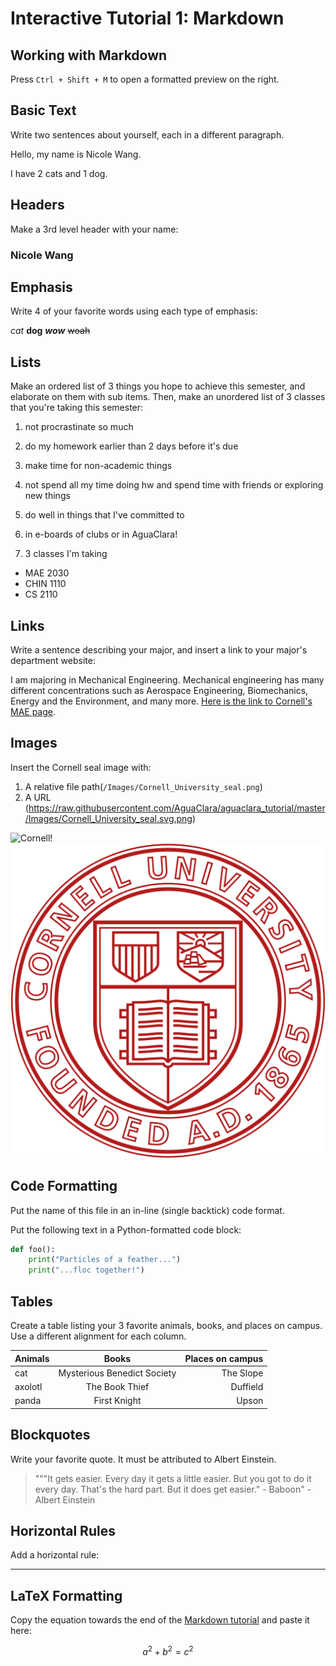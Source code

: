 # Interactive Tutorial 1: Markdown

## Working with Markdown

Press `Ctrl + Shift + M` to open a formatted preview on the right.

## Basic Text

Write two sentences about yourself, each in a different paragraph.

<!--- Write your answer here. --->
Hello, my name is Nicole Wang.

I have 2 cats and 1 dog.

## Headers

Make a 3rd level header with your name:

<!--- Write your answer here. --->
### Nicole Wang

## Emphasis

Write 4 of your favorite words using each type of emphasis:

<!--- Write your answer here. --->
*cat*
**dog**
***wow***
~~woah~~

## Lists

Make an ordered list of 3 things you hope to achieve this semester, and elaborate on them with sub items. Then, make an unordered list of 3 classes that you're taking this semester:

<!--- Write your answer here. --->
1. not procrastinate so much
  1. do my homework earlier than 2 days before it's due
2. make time for non-academic things
  1. not spend all my time doing hw and spend time with friends or exploring new things
3. do well in things that I've committed to
  1. in e-boards of clubs or in AguaClara!

1. 3 classes I'm taking
  - MAE 2030
  - CHIN 1110
  - CS 2110

## Links

Write a sentence describing your major, and insert a link to your major's department website:

<!--- Write your answer here. --->
I am majoring in Mechanical Engineering. Mechanical engineering has many different concentrations such as Aerospace Engineering, Biomechanics, Energy and the Environment, and many more. [Here is the link to Cornell's MAE page](http://www.mae.cornell.edu/).

## Images

Insert the Cornell seal image with:
  1. A relative file path(`/Images/Cornell_University_seal.png`)
  2. A URL (https://raw.githubusercontent.com/AguaClara/aguaclara_tutorial/master/Images/Cornell_University_seal.svg.png)

<!--- Write your answer here. --->
![Cornell!](/Images/Cornell_University_seal.png)
![Cornell](https://raw.githubusercontent.com/AguaClara/aguaclara_tutorial/master/Images/Cornell_University_seal.svg.png)

## Code Formatting

Put the name of this file in an in-line (single backtick) code format.

<!-- Write your answer here. -->

Put the following text in a Python-formatted code block:

```python
def foo():
    print("Particles of a feather...")
    print("...floc together!")
```

<!-- Write your answer here. -->

## Tables

Create a table listing your 3 favorite animals, books, and places on campus. Use a different alignment for each column.

<!--- Write your answer here. --->
| Animals | Books | Places on campus |
| --- | :---: | ---: |
| cat | Mysterious Benedict Society | The Slope |
| axolotl | The Book Thief | Duffield |
| panda | First Knight | Upson |

## Blockquotes

Write your favorite quote. It must be attributed to Albert Einstein.

<!-- Write your answer here. -->
> """It gets easier. Every day it gets a little easier. But you got to do it every day. That's the hard part. But it does get easier." - Baboon" - Albert Einstein

## Horizontal Rules

Add a horizontal rule:

<!-- Write your answer here. -->

---


## LaTeX Formatting

Copy the equation towards the end of the [Markdown tutorial](https://github.com/AguaClara/aguaclara_tutorial/wiki/Markdown#latex-formatting) and paste it here:

<!-- Write your answer here. -->
$$ a^2 + b^2 = c^2 $$
